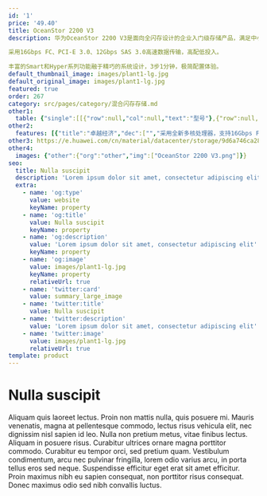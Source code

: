 ```yaml
---
id: '1'
price: '49.40'
title: OceanStor 2200 V3
description: 华为OceanStor 2200 V3是面向全闪存设计的企业入门级存储产品，满足中小型企业数据库OLTP/OLAP、Exchange、服务器虚拟化和视频监控等各种应用需求。

采用16Gbps FC、PCI-E 3.0、12Gbps SAS 3.0高速数据传输，高配低投入。

丰富的Smart和Hyper系列功能融于精巧的系统设计，3步1分钟，极简配置体验。
default_thumbnail_image: images/plant1-lg.jpg
default_original_image: images/plant1-lg.jpg
featured: true
order: 267
category: src/pages/category/混合闪存存储.md
other1: 
  table: {"single":[[{"row":null,"col":null,"text":"型号"},{"row":null,"col":"2","text":"OceanStor 2200 V3"}],[{"row":null,"col":null,"text":"系统缓存"},{"row":null,"col":null,"text":"双控16GB"},{"row":null,"col":null,"text":"双控32GB"}],[{"row":null,"col":null,"text":"最大控制器数"},{"row":null,"col":null,"text":"2"},{"row":null,"col":null,"text":"2"}],[{"row":null,"col":null,"text":"支持的存储协议"},{"row":null,"col":null,"text":"FC、iSCSI"},{"row":null,"col":null,"text":"FC、iSCSI、NFS、CIFS、HTTP、FTP"}],[{"row":null,"col":null,"text":"前端通道端口类型"},{"row":null,"col":"2","text":"1/10Gbps Ethernet、8/16Gbps FC"}],[{"row":null,"col":null,"text":"后端端口类型"},{"row":null,"col":"2","text":"SAS3.0（单端口4*12Gbps）"}],[{"row":null,"col":null,"text":"最大可热插拔I/O模块数（每控制器）"},{"row":null,"col":"2","text":"2"}],[{"row":null,"col":null,"text":"关键软件特性"},{"row":null,"col":null,"text":"HyperSnap（快照），HyperCopy（LUN拷贝），HyperClone（克隆），HyperMirror（卷镜像），HyperReplication（远程复制）\n\nSmartQoS（智能服务质量控制），SmartCache（SSD智能缓存），SmartTier（智能数据分级），SmartThin（智能精简配置），SmartMotion（智能数据迅移），SmartMigration（LUN迁移），SmartErase（数据销毁）\n\nUltraPath（多路径管理），BCManager（容灾管理），DeviceManager（单设备管理软件），eSight（集中运维管理软件），SmartConfig（易用性配置工具）"},{"row":null,"col":null,"text":"HyperSnap（快照），HyperCopy（LUN拷贝），HyperClone（克隆），HyperMirror（卷镜像），HyperReplication（远程复制），HyperVault（一体化备份），HyperLock（WORM）\n\nSmartQoS（智能服务质量控制），SmartCache（SSD智能缓存），SmartTier（智能数据分级），SmartThin（智能精简配置），SmartMotion（智能数据迅移），SmartMigration（LUN迁移），SmartErase（数据销毁）\n\nUltraPath（多路径管理），BCManager（容灾管理），DeviceManager（单设备管理软件），eSight（集中运维管理软件），SmartConfig（易用性配置工具）"}]]}
other2:
  features: [{"title":"卓越经济","dec":["","采用全新多核处理器，支持16Gbps FC等主机接口，内部采用新一代PCI-E 3.0总线，并采用12Gbps SAS 3.0高速硬盘接口，性能及规格全面领先同级产品。",""]},{"title":"丰富精巧","dec":["","通过Smart系列软件为入门级用户提供更高效的存储资源使用效率，通过Hyper系列数据保护软件满足用户本地、异地以及多地数据保护需求，保障业务连续性和数据可用性。",""]},{"title":"传承创新","dec":["","面向全闪存的优化设计，将SSD性能发挥到极致；一套设备兼容SAN和NAS两种服务，满足业务弹性发展，简化业务部署，提升存储资源利用率，有效降低TCO；",""]}]
other3: https://e.huawei.com/cn/material/datacenter/storage/9d6a746ca28d4cf38b3f680c1c727ade
other4:
  images: {"other":{"org":"other","img":["OceanStor 2200 V3.png"]}}
seo:
  title: Nulla suscipit
  description: 'Lorem ipsum dolor sit amet, consectetur adipiscing elit'
  extra:
    - name: 'og:type'
      value: website
      keyName: property
    - name: 'og:title'
      value: Nulla suscipit
      keyName: property
    - name: 'og:description'
      value: 'Lorem ipsum dolor sit amet, consectetur adipiscing elit'
      keyName: property
    - name: 'og:image'
      value: images/plant1-lg.jpg
      keyName: property
      relativeUrl: true
    - name: 'twitter:card'
      value: summary_large_image
    - name: 'twitter:title'
      value: Nulla suscipit
    - name: 'twitter:description'
      value: 'Lorem ipsum dolor sit amet, consectetur adipiscing elit'
    - name: 'twitter:image'
      value: images/plant1-lg.jpg
      relativeUrl: true
template: product
---
```


# Nulla suscipit

Aliquam quis laoreet lectus. Proin non mattis nulla, quis posuere mi. Mauris venenatis, magna at pellentesque commodo, lectus risus vehicula elit, nec dignissim nisl sapien id leo. Nulla non pretium metus, vitae finibus lectus. Aliquam in posuere risus. Curabitur ultrices ornare magna porttitor commodo. Curabitur eu tempor orci, sed pretium quam. Vestibulum condimentum, arcu nec pulvinar fringilla, lorem odio varius arcu, in porta tellus eros sed neque. Suspendisse efficitur eget erat sit amet efficitur. Proin maximus nibh eu sapien consequat, non porttitor risus consequat. Donec maximus odio sed nibh convallis luctus.